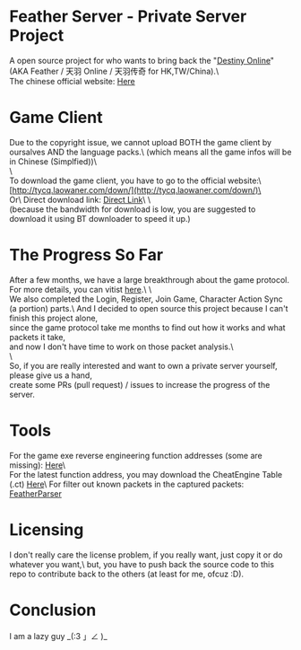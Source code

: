# Feather Server - Private Server Project	
A open source project for who wants to bring back the "[Destiny Online](https://www.mmorpg.com/destiny-online/screens)" (AKA Feather / 天羽 Online / 天羽传奇 for HK,TW/China).\	
The chinese official website: [Here](http://tycq.laowaner.com/)	

# Game Client	
Due to the copyright issue, we cannot upload BOTH the game client by oursalves AND the language packs.\	
(which means all the game infos will be in Chinese (Simplfied))\	
\	
To download the game client, you have to go to the official website:\	
[http://tycq.laowaner.com/down/](http://tycq.laowaner.com/down/)\	
Or\	
Direct download link: [Direct Link](http://down.laowaner.com/tycq_v1.3.0.10.14.7z)\	
\	
(because the bandwidth for download is low, you are suggested to download it using BT downloader to speed it up.)	

# The Progress So Far	
After a few months, we have a large breakthrough about the game protocol. For more details, you can vitist [here](https://hackmd.io/@blackphreak/ryvhqScSS#Handshake).\	
\	
We also completed the Login, Register, Join Game, Character Action Sync (a portion) parts.\	
And I decided to open source this project because I can't finish this project alone,	
 since the game protocol take me months to find out how it works and what packets it take,	
 and now I don't have time to work on those packet analysis.\	
\	
So, if you are really interested and want to own a private server yourself, please give us a hand,	
 create some PRs (pull request) / issues to increase the progress of the server.	

# Tools	
For the game exe reverse engineering function addresses (some are missing): [Here](https://hackmd.io/@blackphreak/r1MHKHqrS)\	
For the latest function address, you may download the CheatEngine Table (.ct) [Here](https://dl.hkwtc.org/feather_201908282145.CT)\	
For filter out known packets in the captured packets: [FeatherParser](https://wi.hkwtc.org/FeatherParser/pktParser.php)	

# Licensing	
I don't really care the license problem, if you really want, just copy it or do whatever you want,\	
 but, you have to push back the source code to this repo to contribute back to the others (at least for me, ofcuz :D).	

# Conclusion	
I am a lazy guy \_(:3 」∠ )_